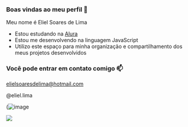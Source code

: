 ### Boas vindas ao meu perfil 💙 

Meu nome é Eliel Soares de Lima
- Estou estudando na [Alura](https://www.alura.com.br)
- Estou me desenvolvendo na linguagem JavaScript
- Utilizo este espaço para minha organização e compartilhamento dos meus projetos desenvolvidos
### Você pode entrar em contato comigo 📫
elielsoaresdelima@hotmail.com

@eliel.lima

(![image](https://github.com/ElielSoaresDeLima/ElielSoaresDeLima/assets/140028475/25d5a1d2-28d9-43c2-a449-59e6df05170a)

[![](https://img.shields.io/badge/Instagram-E4405F?style=for-the-badge&logo=instagram&logoColor=white)](https://www.instagram.com/aluraonline/)
